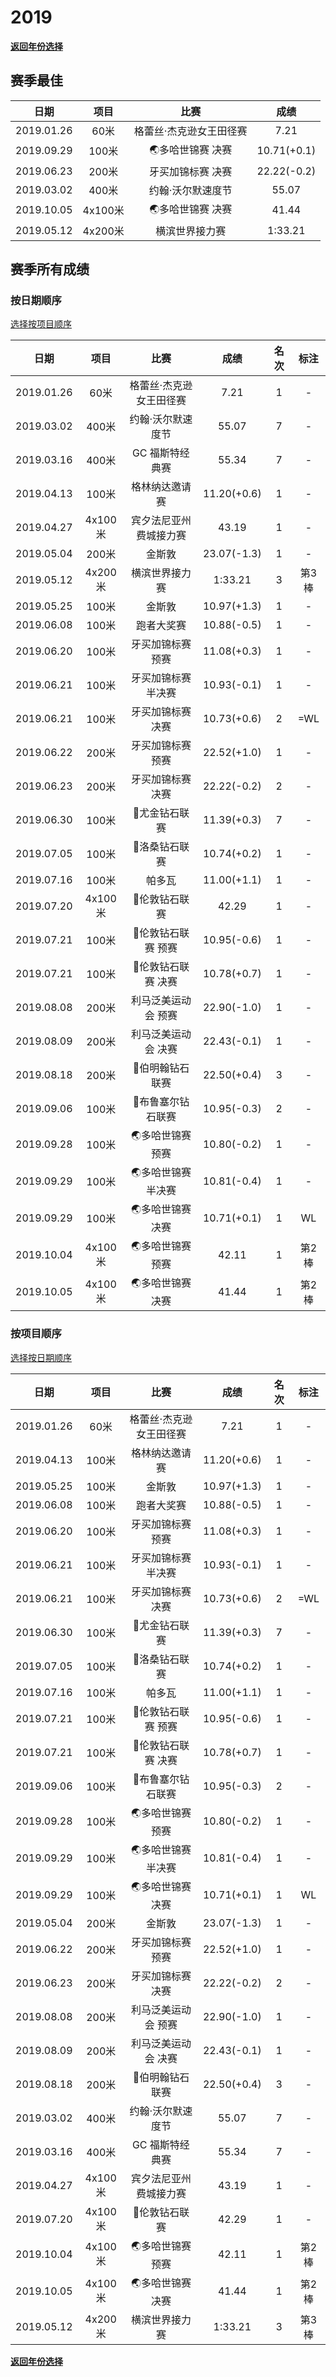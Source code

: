 # 2019

**[返回年份选择](../Results.md)**

## 赛季最佳

|    日期    |  项目   |          比赛           |    成绩     |
| :--------: | :-----: | :---------------------: | :---------: |
| 2019.01.26 |  60米   | 格蕾丝·杰克逊女王田径赛 |    7.21     |
| 2019.09.29 |  100米  |    🌏多哈世锦赛 决赛     | 10.71(+0.1) |
| 2019.06.23 |  200米  |    牙买加锦标赛 决赛    | 22.22(-0.2) |
| 2019.03.02 |  400米  |    约翰·沃尔默速度节    |    55.07    |
| 2019.10.05 | 4x100米 |    🌏多哈世锦赛 决赛     |    41.44    |
| 2019.05.12 | 4x200米 |     横滨世界接力赛      |   1:33.21   |

## 赛季所有成绩

### 按日期顺序<a id='1'></a>

[选择按项目顺序](#2)

|    日期    |  项目   |          比赛           |    成绩     | 名次 | 标注  |
| :--------: | :-----: | :---------------------: | :---------: | :--: | :---: |
| 2019.01.26 |  60米   | 格蕾丝·杰克逊女王田径赛 |    7.21     |  1   |   -   |
| 2019.03.02 |  400米  |    约翰·沃尔默速度节    |    55.07    |  7   |   -   |
| 2019.03.16 |  400米  |     GC 福斯特经典赛     |    55.34    |  7   |   -   |
| 2019.04.13 |  100米  |     格林纳达邀请赛      | 11.20(+0.6) |  1   |   -   |
| 2019.04.27 | 4x100米 | 宾夕法尼亚州费城接力赛  |    43.19    |  1   |   -   |
| 2019.05.04 |  200米  |         金斯敦          | 23.07(-1.3) |  1   |   -   |
| 2019.05.12 | 4x200米 |     横滨世界接力赛      |   1:33.21   |  3   | 第3棒 |
| 2019.05.25 |  100米  |         金斯敦          | 10.97(+1.3) |  1   |   -   |
| 2019.06.08 |  100米  |       跑者大奖赛        | 10.88(-0.5) |  1   |   -   |
| 2019.06.20 |  100米  |    牙买加锦标赛 预赛    | 11.08(+0.3) |  1   |   -   |
| 2019.06.21 |  100米  |   牙买加锦标赛 半决赛   | 10.93(-0.1) |  1   |   -   |
| 2019.06.21 |  100米  |    牙买加锦标赛 决赛    | 10.73(+0.6) |  2   |  =WL  |
| 2019.06.22 |  200米  |    牙买加锦标赛 预赛    | 22.52(+1.0) |  1   |   -   |
| 2019.06.23 |  200米  |    牙买加锦标赛 决赛    | 22.22(-0.2) |  2   |   -   |
| 2019.06.30 |  100米  |      💎尤金钻石联赛      | 11.39(+0.3) |  7   |   -   |
| 2019.07.05 |  100米  |      💎洛桑钻石联赛      | 10.74(+0.2) |  1   |   -   |
| 2019.07.16 |  100米  |         帕多瓦          | 11.00(+1.1) |  1   |   -   |
| 2019.07.20 | 4x100米 |      💎伦敦钻石联赛      |    42.29    |  1   |   -   |
| 2019.07.21 |  100米  |   💎伦敦钻石联赛 预赛    | 10.95(-0.6) |  1   |   -   |
| 2019.07.21 |  100米  |   💎伦敦钻石联赛 决赛    | 10.78(+0.7) |  1   |   -   |
| 2019.08.08 |  200米  |   利马泛美运动会 预赛   | 22.90(-1.0) |  1   |   -   |
| 2019.08.09 |  200米  |   利马泛美运动会 决赛   | 22.43(-0.1) |  1   |   -   |
| 2019.08.18 |  200米  |     💎伯明翰钻石联赛     | 22.50(+0.4) |  3   |   -   |
| 2019.09.06 |  100米  |    💎布鲁塞尔钻石联赛    | 10.95(-0.3) |  2   |   -   |
| 2019.09.28 |  100米  |    🌏多哈世锦赛 预赛     | 10.80(-0.2) |  1   |   -   |
| 2019.09.29 |  100米  |   🌏多哈世锦赛 半决赛    | 10.81(-0.4) |  1   |   -   |
| 2019.09.29 |  100米  |    🌏多哈世锦赛 决赛     | 10.71(+0.1) |  1   |  WL   |
| 2019.10.04 | 4x100米 |    🌏多哈世锦赛 预赛     |    42.11    |  1   | 第2棒 |
| 2019.10.05 | 4x100米 |    🌏多哈世锦赛 决赛     |    41.44    |  1   | 第2棒 |

### 按项目顺序<a id='2'></a>

[选择按日期顺序](#1)

|    日期    |  项目   |          比赛           |    成绩     | 名次 | 标注  |
| :--------: | :-----: | :---------------------: | :---------: | :--: | :---: |
| 2019.01.26 |  60米   | 格蕾丝·杰克逊女王田径赛 |    7.21     |  1   |   -   |
| 2019.04.13 |  100米  |     格林纳达邀请赛      | 11.20(+0.6) |  1   |   -   |
| 2019.05.25 |  100米  |         金斯敦          | 10.97(+1.3) |  1   |   -   |
| 2019.06.08 |  100米  |       跑者大奖赛        | 10.88(-0.5) |  1   |   -   |
| 2019.06.20 |  100米  |    牙买加锦标赛 预赛    | 11.08(+0.3) |  1   |   -   |
| 2019.06.21 |  100米  |   牙买加锦标赛 半决赛   | 10.93(-0.1) |  1   |   -   |
| 2019.06.21 |  100米  |    牙买加锦标赛 决赛    | 10.73(+0.6) |  2   |  =WL  |
| 2019.06.30 |  100米  |      💎尤金钻石联赛      | 11.39(+0.3) |  7   |   -   |
| 2019.07.05 |  100米  |      💎洛桑钻石联赛      | 10.74(+0.2) |  1   |   -   |
| 2019.07.16 |  100米  |         帕多瓦          | 11.00(+1.1) |  1   |   -   |
| 2019.07.21 |  100米  |   💎伦敦钻石联赛 预赛    | 10.95(-0.6) |  1   |   -   |
| 2019.07.21 |  100米  |   💎伦敦钻石联赛 决赛    | 10.78(+0.7) |  1   |   -   |
| 2019.09.06 |  100米  |    💎布鲁塞尔钻石联赛    | 10.95(-0.3) |  2   |   -   |
| 2019.09.28 |  100米  |    🌏多哈世锦赛 预赛     | 10.80(-0.2) |  1   |   -   |
| 2019.09.29 |  100米  |   🌏多哈世锦赛 半决赛    | 10.81(-0.4) |  1   |   -   |
| 2019.09.29 |  100米  |    🌏多哈世锦赛 决赛     | 10.71(+0.1) |  1   |  WL   |
| 2019.05.04 |  200米  |         金斯敦          | 23.07(-1.3) |  1   |   -   |
| 2019.06.22 |  200米  |    牙买加锦标赛 预赛    | 22.52(+1.0) |  1   |   -   |
| 2019.06.23 |  200米  |    牙买加锦标赛 决赛    | 22.22(-0.2) |  2   |   -   |
| 2019.08.08 |  200米  |   利马泛美运动会 预赛   | 22.90(-1.0) |  1   |   -   |
| 2019.08.09 |  200米  |   利马泛美运动会 决赛   | 22.43(-0.1) |  1   |   -   |
| 2019.08.18 |  200米  |     💎伯明翰钻石联赛     | 22.50(+0.4) |  3   |   -   |
| 2019.03.02 |  400米  |    约翰·沃尔默速度节    |    55.07    |  7   |   -   |
| 2019.03.16 |  400米  |     GC 福斯特经典赛     |    55.34    |  7   |   -   |
| 2019.04.27 | 4x100米 | 宾夕法尼亚州费城接力赛  |    43.19    |  1   |   -   |
| 2019.07.20 | 4x100米 |      💎伦敦钻石联赛      |    42.29    |  1   |   -   |
| 2019.10.04 | 4x100米 |    🌏多哈世锦赛 预赛     |    42.11    |  1   | 第2棒 |
| 2019.10.05 | 4x100米 |    🌏多哈世锦赛 决赛     |    41.44    |  1   | 第2棒 |
| 2019.05.12 | 4x200米 |     横滨世界接力赛      |   1:33.21   |  3   | 第3棒 |

**[返回年份选择](../Results.md)**